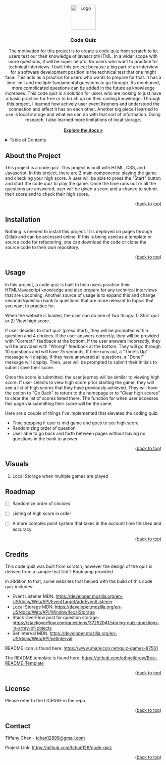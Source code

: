 <br />
<div align="center">
    <a href="https://github.com/tchan128/code-quiz"><img src="../code-quiz/assets/quiz-icon.png" alt="Logo" width="80" height="80"></a>
    <h3 align="center">Code Quiz</h3>
    <p align="center">
        The motivation for this project is to create a code quiz from scratch to let users test our their knowledge of javascript/HTML. In a wider scope with more questions, it will be super helpful for users who want to practice for technical interviews. I built this project because a big part of an interview for a software development position is the technical test that one might face. This acts as a practice for users who wants to prepare for that. It has a time limit and multiple fundamental questions to go through. As mentioned, more complicated questions can be added in the future as knowledge increases. This code quiz is a solution for users who are looking to just have a basic practice for free or to brush up on their coding knowledge. Through this project, I learned how actively user event listeners and understood the connection and affect it has on each other. Another big piece I learned to use is local storage and what we can do with that sort of information. Doing research, I also learned more limitations of local storage. 
        <br/>
        <br/>
        <a href="https://github.com/tchan128/code-quiz"><strong>Explore the docs »</strong></a>
    </p>
</div>

<details>
  <summary>Table of Contents</summary>
  <ol>
    <li><a href="#about-the-project">About The Project</a></li>
    <li><a href="#installation">Installation</a></li>
    <li><a href="#usage">Usage</a></li>
    <li><a href="#visuals">Visuals</a></li>
    <li><a href="#credits">Credits</a></li>
    <li><a href="#license">License</a></li>
    <li><a href="#contact">Contact</a></li>
  </ol>
</details>

## About the Project

This project is a code quiz. This project is built with HTML, CSS, and Javascript. In this project, there are 2 main components: playing the game and checking your high score. A user will be able to press the "Start" button and start the code quiz to play the game. Once the time runs out or all the questions are answered, user will be given a score and a chance to submit their score and to check their high score. 

<p align="right">(<a href="#readme-top">back to top</a>)</p>

## Installation

Nothing is needed to install this project. It is deployed on pages through Gitlab and can be accessed online. If this is being used as a template or source code for refactoring, one can download the code or clone the source code to their own repository.

<p align="right">(<a href="#readme-top">back to top</a>)</p>
 
## Usage

In this project, a code quiz is built to help users practice their HTML/Javascript knowledge and also prepare for any technical interviews that are upcoming. Another source of usage is to expand this and change seconds/question bank to questions that are more relevant to topics that you want to practice for. 

When the website is loaded, the user can do one of two things: 1) Start quiz or 2) View high score. 

If user decides to start quiz (press Start), they will be prompted with a question and 4 choices. If the user answers correctly, they will be provided with "Correct!" feedback at the bottom. If the user answers incorrectly, they will be provided with "Wrong!" feedback at the bottom. They will go through 10 questions and will have 75 seconds. If time runs out, a "Time's Up" message will display, if they have answered all questions, a "Done!" message will display. Then, user will be prompted to submit their initials to submit save their score. 

Once the score is submitted, the user journey will be similar to viewing high score. If user selects to view high score prior starting the game, they will see a list of high scores that they have previously achieved. They will have the option to "Go Back" to return to the homepage or to "Clear high scores" to clear the list of scores listed there. The function for when user accesses this page via submitting their score will be the same. 

Here are a couple of things I've implemented that elevates the coding quiz:

- Time stopping if user is mid game and goes to see high score 
- Randomizing order of question
- User able to go back and forth between pages without having no questions in the bank to answer


<p align="right">(<a href="#readme-top">back to top</a>)</p>

## Visuals

1. Local Storage when multiple games are played 

## Roadmap

- [ ] Randomize order of choices
- [ ] Listing of high score in order
- [ ] A more complex point system that takes in the account time finished and accuracy 


<p align="right">(<a href="#readme-top">back to top</a>)</p>

## Credits

This code quiz was built from scratch, however the design of the quiz is derived from a sample that UofT Bootcamp provided. 

In addition to that, some websites that helped with the build of this code quiz includes:

- Event Listener MDN: https://developer.mozilla.org/en-US/docs/Web/API/EventTarget/addEventListener
- Local Storage MDN: https://developer.mozilla.org/en-US/docs/Web/API/Window/localStorage
- Stack OverFlow post for question storage: https://stackoverflow.com/questions/37252041/storing-quiz-questions-in-array-of-objects
- Set Interval MDN: https://developer.mozilla.org/en-US/docs/Web/API/setInterval

README icon is found here: https://www.shareicon.net/quiz-games-87561

The README template is found here: https://github.com/othneildrew/Best-README-Template

<p align="right">(<a href="#readme-top">back to top</a>)</p>

## License

Please refer to the LICENSE in the repo.

<p align="right">(<a href="#readme-top">back to top</a>)</p>

## Contact

Tiffany Chan - tchan12899@gmail.com

Project Link: https://github.com/tchan128/code-quiz

<p align="right">(<a href="#readme-top">back to top</a>)</p>
